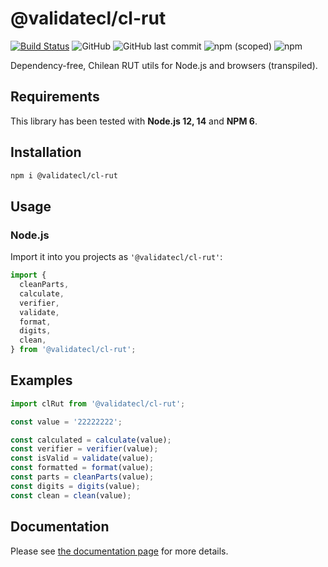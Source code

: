 # @validatecl/cl-rut

[![Build Status](https://travis-ci.org/validatecl/rut.svg?branch=main)](https://travis-ci.org/validatecl/cl-rut)
![GitHub](https://img.shields.io/github/license/validatecl/rut)
![GitHub last commit](https://img.shields.io/github/last-commit/validatecl/rut)
![npm (scoped)](https://img.shields.io/npm/v/validatecl/rut)
![npm](https://img.shields.io/npm/dw/@validatecl/rut)

Dependency-free, Chilean RUT utils for Node.js and browsers (transpiled).

## Requirements

This library has been tested with **Node.js 12, 14** and **NPM 6**.

## Installation

```sh
npm i @validatecl/cl-rut
```

## Usage

### Node.js

Import it into you projects as `'@validatecl/cl-rut'`:

```ts
import {
  cleanParts,
  calculate,
  verifier,
  validate,
  format,
  digits,
  clean,
} from '@validatecl/cl-rut';
```

## Examples

```ts
import clRut from '@validatecl/cl-rut';

const value = '22222222';

const calculated = calculate(value);
const verifier = verifier(value);
const isValid = validate(value);
const formatted = format(value);
const parts = cleanParts(value);
const digits = digits(value);
const clean = clean(value);
```

## Documentation

Please see [the documentation page](https://validatecl.github.io/cl-rut/) for more details.
